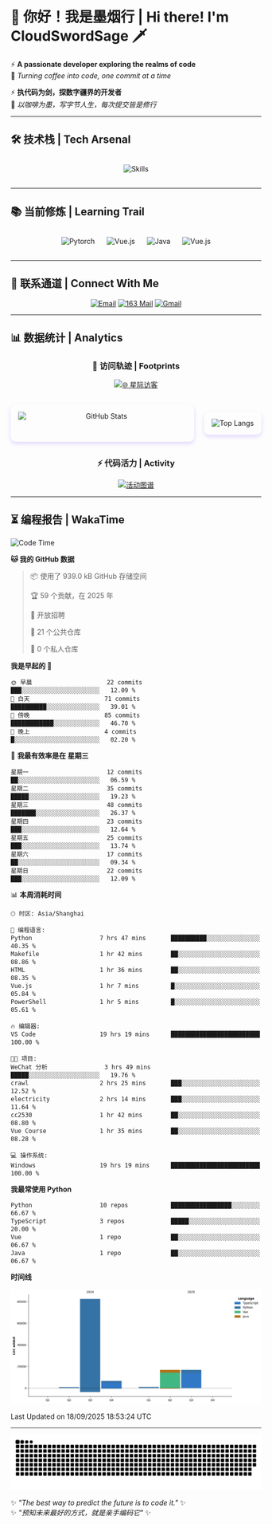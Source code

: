 # 🌊 你好！我是墨烟行 | Hi there! I'm CloudSwordSage 🗡️

⚡ **A passionate developer exploring the realms of code**  
🌌 *Turning coffee into code, one commit at a time*

⚡ **执代码为剑，探数字疆界的开发者**  
🌌 *以咖啡为墨，写字节人生，每次提交皆是修行*

---

## 🛠️ 技术栈 | Tech Arsenal

<div align="center" style="margin: 20px 0;">
  <img src="https://skillicons.dev/icons?i=python,linux,git,github,html,css,js,ts" alt="Skills" style="height: 50px; margin: 10px;"/>
</div>

---

## 📚 当前修炼 | Learning Trail

<div align="center" style="margin: 20px 0;">
  <img src="https://img.shields.io/badge/PyTorch-EE4C2C?style=flat-square&logo=pytorch&logoColor=white" alt="Pytorch" style="height: 30px; margin: 10px;"/>
  <img src="https://img.shields.io/badge/C%2B%2B-00599C?style=flat-square&logo=c%2B%2B&logoColor=white" alt="Vue.js" style="height: 30px; margin: 10px;"/>
  <img src="https://img.shields.io/badge/Java-007396?style=flat-square&logo=openjdk&logoColor=white" alt="Java" style="height: 30px; margin: 10px;"/>
  <img src="https://img.shields.io/badge/Vue.js-4FC08D?style=flat-square&logo=vue.js&logoColor=white" alt="Vue.js" style="height: 30px; margin: 10px;"/>
</div>

---

## 📮 联系通道 | Connect With Me

<div align="center">
  
[![Email](https://img.shields.io/badge/QQ%20Mail-cloudswordsage@qq.com-168DEA?style=flat-square&logo=tencentqq)](mailto:cloudswordsage@qq.com)
[![163 Mail](https://img.shields.io/badge/163-zlf100518@163.com-DC143C?style=flat-square)](mailto:zlf100518@163.com)
[![Gmail](https://img.shields.io/badge/Gmail-zlf100518@gmail.com-EA4335?style=flat-square&logo=gmail)](mailto:zlf100518@gmail.com)

</div>

---

## 📊 数据统计 | Analytics

<div align="center">

### 🌌 访问轨迹 | Footprints

[![🌐 星际访客](https://count.getloli.com/get/@CloudSwordSage?theme=rule34)](https://github.com/CloudSwordSage)

<div style="display: flex; gap: 20px; margin: 30px 0">
  <img src="https://github-readme-stats.vercel.app/api?username=CloudSwordSage&show_icons=true&theme=midnight-purple&hide_border=true&include_all_commits=true&rank_icon=github&hide=issues&line_height=24" 
       alt="GitHub Stats" 
       style="flex: 1; box-shadow: 0 4px 8px rgba(122,63,247,0.2); border-radius: 10px; padding: 15px;"/>
  
  <img src="https://github-readme-stats.vercel.app/api/top-langs/?username=CloudSwordSage&layout=compact&theme=midnight-purple&hide_border=true&langs_count=6&card_width=300&exclude_repo=AI-Assistant"
       alt="Top Langs"
       style="flex: 1; box-shadow: 0 4px 8px rgba(122,63,247,0.2); border-radius: 10px; padding: 15px;"/>
</div>

### ⚡ 代码活力 | Activity

[![活动图谱](https://github-readme-activity-graph.vercel.app/graph?username=CloudSwordSage&theme=react-dark&hide_border=true&area=true&custom_title=代码能量流%20|%20Contribution%20Flow&radius=12&height=300)](https://github.com/CloudSwordSage)

</div>

---

## ⏳ 编程报告 | WakaTime

<!--START_SECTION:waka-->
![Code Time](http://img.shields.io/badge/Code%20Time-1%2C357%20hrs%2013%20mins-blue)

**🐱 我的 GitHub 数据** 

> 📦  使用了 939.0 kB GitHub 存储空间 
 > 
> 🏆 59 个贡献，在 2025 年
 > 
> 💼 开放招聘
 > 
> 📜 21 个公共仓库 
 > 
> 🔑 0 个私人仓库 
 > 
**我是早起的 🐤** 

```text
🌞 早晨                     22 commits          ███░░░░░░░░░░░░░░░░░░░░░░   12.09 % 
🌆 白天                     71 commits          ██████████░░░░░░░░░░░░░░░   39.01 % 
🌃 傍晚                     85 commits          ████████████░░░░░░░░░░░░░   46.70 % 
🌙 晚上                     4 commits           █░░░░░░░░░░░░░░░░░░░░░░░░   02.20 % 
```
📅 **我最有效率是在 星期三** 

```text
星期一                      12 commits          ██░░░░░░░░░░░░░░░░░░░░░░░   06.59 % 
星期二                      35 commits          █████░░░░░░░░░░░░░░░░░░░░   19.23 % 
星期三                      48 commits          ███████░░░░░░░░░░░░░░░░░░   26.37 % 
星期四                      23 commits          ███░░░░░░░░░░░░░░░░░░░░░░   12.64 % 
星期五                      25 commits          ███░░░░░░░░░░░░░░░░░░░░░░   13.74 % 
星期六                      17 commits          ██░░░░░░░░░░░░░░░░░░░░░░░   09.34 % 
星期日                      22 commits          ███░░░░░░░░░░░░░░░░░░░░░░   12.09 % 
```


📊 **本周消耗时间** 

```text
🕑︎ 时区: Asia/Shanghai

💬 编程语言: 
Python                   7 hrs 47 mins       ██████████░░░░░░░░░░░░░░░   40.35 % 
Makefile                 1 hr 42 mins        ██░░░░░░░░░░░░░░░░░░░░░░░   08.86 % 
HTML                     1 hr 36 mins        ██░░░░░░░░░░░░░░░░░░░░░░░   08.35 % 
Vue.js                   1 hr 7 mins         █░░░░░░░░░░░░░░░░░░░░░░░░   05.84 % 
PowerShell               1 hr 5 mins         █░░░░░░░░░░░░░░░░░░░░░░░░   05.61 % 

🔥 编辑器: 
VS Code                  19 hrs 19 mins      █████████████████████████   100.00 % 

🐱‍💻 项目: 
WeChat 分析                3 hrs 49 mins       █████░░░░░░░░░░░░░░░░░░░░   19.76 % 
crawl                    2 hrs 25 mins       ███░░░░░░░░░░░░░░░░░░░░░░   12.52 % 
electricity              2 hrs 14 mins       ███░░░░░░░░░░░░░░░░░░░░░░   11.64 % 
cc2530                   1 hr 42 mins        ██░░░░░░░░░░░░░░░░░░░░░░░   08.80 % 
Vue Course               1 hr 35 mins        ██░░░░░░░░░░░░░░░░░░░░░░░   08.28 % 

💻 操作系统: 
Windows                  19 hrs 19 mins      █████████████████████████   100.00 % 
```

**我最常使用 Python** 

```text
Python                   10 repos            █████████████████░░░░░░░░   66.67 % 
TypeScript               3 repos             █████░░░░░░░░░░░░░░░░░░░░   20.00 % 
Vue                      1 repo              ██░░░░░░░░░░░░░░░░░░░░░░░   06.67 % 
Java                     1 repo              ██░░░░░░░░░░░░░░░░░░░░░░░   06.67 % 
```



**时间线**

![Lines of Code chart](https://raw.githubusercontent.com/CloudSwordSage/CloudSwordSage/main/assets/bar_graph.png)


 Last Updated on 18/09/2025 18:53:24 UTC
<!--END_SECTION:waka-->

---

<div align="center">
  <img src="./assets/github-snake-dark.svg" alt="Contribution Snake" />
</div>

✨ *"The best way to predict the future is to code it."* ✨  
✨ *"预知未来最好的方式，就是亲手编码它"* ✨
